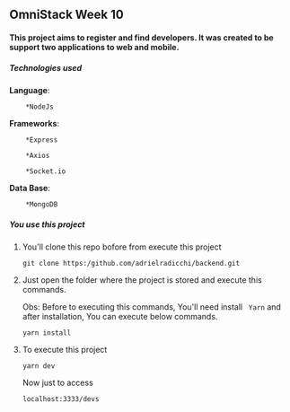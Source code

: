 ## OmniStack Week 10

#### This project aims to register and find developers. It was created to be support two applications to web and mobile.

##### Technologies used
 
**Language**: 

        *NodeJs

**Frameworks**:

        *Express

        *Axios

        *Socket.io

**Data Base**: 

        *MongoDB
        

##### You use this project 

1. You'll clone this repo bofore from execute this project 

    ``` 
    git clone https:/github.com/adrielradicchi/backend.git 
    ``` 

2. Just open the folder where the project is stored and execute this commands.

    Obs: Before to executing this commands, You'll need install ``` Yarn``` and after installation, You can execute below commands. 

    ``` 
    yarn install 
    ```
3. To execute this project 

    ``` 
    yarn dev 
    ```

    Now just to access 

    ``` 
    localhost:3333/devs
    ```
